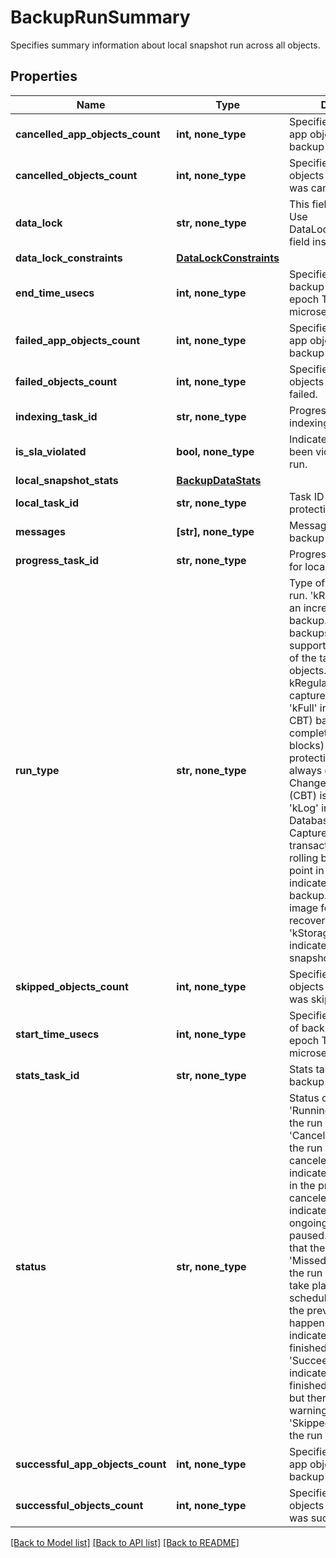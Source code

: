 # BackupRunSummary

Specifies summary information about local snapshot run across all objects.

## Properties
Name | Type | Description | Notes
------------ | ------------- | ------------- | -------------
**cancelled_app_objects_count** | **int, none_type** | Specifies the count of app objects for which backup was cancelled. | [optional] 
**cancelled_objects_count** | **int, none_type** | Specifies the count of objects for which backup was cancelled. | [optional] 
**data_lock** | **str, none_type** | This field is deprecated. Use DataLockConstraints field instead. | [optional] 
**data_lock_constraints** | [**DataLockConstraints**](DataLockConstraints.md) |  | [optional] 
**end_time_usecs** | **int, none_type** | Specifies the end time of backup run in Unix epoch Timestamp(in microseconds). | [optional] 
**failed_app_objects_count** | **int, none_type** | Specifies the count of app objects for which backup failed. | [optional] 
**failed_objects_count** | **int, none_type** | Specifies the count of objects for which backup failed. | [optional] 
**indexing_task_id** | **str, none_type** | Progress monitor task for indexing. | [optional] 
**is_sla_violated** | **bool, none_type** | Indicated if SLA has been violated for this run. | [optional] 
**local_snapshot_stats** | [**BackupDataStats**](BackupDataStats.md) |  | [optional] 
**local_task_id** | **str, none_type** | Task ID for a local protection run. | [optional] 
**messages** | **[str], none_type** | Message about the backup run. | [optional] 
**progress_task_id** | **str, none_type** | Progress monitor task id for local backup run. | [optional] 
**run_type** | **str, none_type** | Type of Protection Group run. &#39;kRegular&#39; indicates an incremental (CBT) backup. Incremental backups utilizing CBT (if supported) are captured of the target protection objects. The first run of a kRegular schedule captures all the blocks. &#39;kFull&#39; indicates a full (no CBT) backup. A complete backup (all blocks) of the target protection objects are always captured and Change Block Tracking (CBT) is not utilized. &#39;kLog&#39; indicates a Database Log backup. Capture the database transaction logs to allow rolling back to a specific point in time. &#39;kSystem&#39; indicates system volume backup. It produces an image for bare metal recovery. &#39;kStorageArraySnapshot&#39; indicates storage array snapshot backup. | [optional] 
**skipped_objects_count** | **int, none_type** | Specifies the count of objects for which backup was skipped. | [optional] 
**start_time_usecs** | **int, none_type** | Specifies the start time of backup run in Unix epoch Timestamp(in microseconds). | [optional] 
**stats_task_id** | **str, none_type** | Stats task id for local backup run. | [optional] 
**status** | **str, none_type** | Status of the backup run. &#39;Running&#39; indicates that the run is still running. &#39;Canceled&#39; indicates that the run has been canceled. &#39;Canceling&#39; indicates that the run is in the process of being canceled. &#39;Paused&#39; indicates that the ongoing run has been paused. &#39;Failed&#39; indicates that the run has failed. &#39;Missed&#39; indicates that the run was unable to take place at the scheduled time because the previous run was still happening. &#39;Succeeded&#39; indicates that the run has finished successfully. &#39;SucceededWithWarning&#39; indicates that the run finished successfully, but there were some warning messages. &#39;Skipped&#39; indicates that the run was skipped. | [optional] 
**successful_app_objects_count** | **int, none_type** | Specifies the count of app objects for which backup was successful. | [optional] 
**successful_objects_count** | **int, none_type** | Specifies the count of objects for which backup was successful. | [optional] 

[[Back to Model list]](../README.md#documentation-for-models) [[Back to API list]](../README.md#documentation-for-api-endpoints) [[Back to README]](../README.md)


